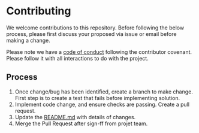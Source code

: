 # Contributing

We welcome contributions to this repository. Before following the below process, please first discuss your proposed via issue or email before making a change.

Please note we have a [code of conduct](CODE_OF_CONDUCT.md) following the contributor covenant. Please follow it with all interactions to do with the project.

## Process

1. Once change/bug has been identified, create a branch to make change. First step is to create a test that fails before implementing solution.
2. Implement code change, and ensure checks are passing. Create a pull request.
3. Update the [README.md](README.md) with details of changes.
4. Merge the Pull Request after sign-ff from projet team.
